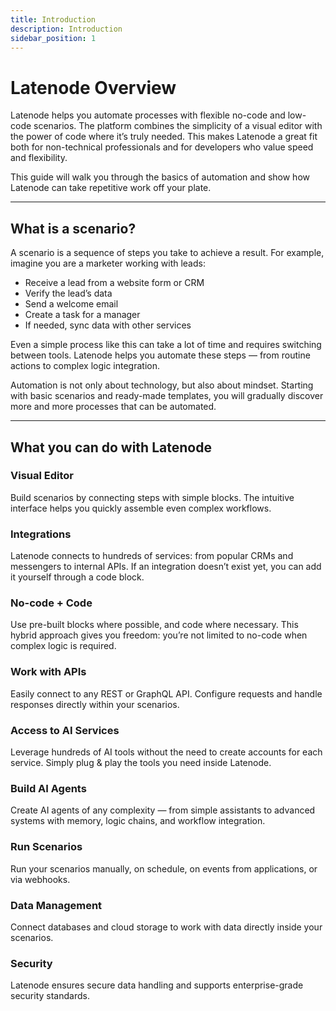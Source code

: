 ```yaml
---
title: Introduction
description: Introduction
sidebar_position: 1
---
```



# Latenode Overview

Latenode helps you automate processes with flexible no-code and low-code scenarios. The platform combines the simplicity of a visual editor with the power of code where it’s truly needed. This makes Latenode a great fit both for non-technical professionals and for developers who value speed and flexibility.

This guide will walk you through the basics of automation and show how Latenode can take repetitive work off your plate.

---

## What is a scenario?

A scenario is a sequence of steps you take to achieve a result. For example, imagine you are a marketer working with leads:

- Receive a lead from a website form or CRM  
- Verify the lead’s data  
- Send a welcome email  
- Create a task for a manager  
- If needed, sync data with other services  

Even a simple process like this can take a lot of time and requires switching between tools. Latenode helps you automate these steps — from routine actions to complex logic integration.

Automation is not only about technology, but also about mindset. Starting with basic scenarios and ready-made templates, you will gradually discover more and more processes that can be automated.

---

## What you can do with Latenode

### Visual Editor
Build scenarios by connecting steps with simple blocks. The intuitive interface helps you quickly assemble even complex workflows.

### Integrations
Latenode connects to hundreds of services: from popular CRMs and messengers to internal APIs. If an integration doesn’t exist yet, you can add it yourself through a code block.

### No-code + Code
Use pre-built blocks where possible, and code where necessary. This hybrid approach gives you freedom: you’re not limited to no-code when complex logic is required.

### Work with APIs
Easily connect to any REST or GraphQL API. Configure requests and handle responses directly within your scenarios.

### Access to AI Services
Leverage hundreds of AI tools without the need to create accounts for each service. Simply plug & play the tools you need inside Latenode.

### Build AI Agents
Create AI agents of any complexity — from simple assistants to advanced systems with memory, logic chains, and workflow integration.

### Run Scenarios
Run your scenarios manually, on schedule, on events from applications, or via webhooks.

### Data Management
Connect databases and cloud storage to work with data directly inside your scenarios.

### Security
Latenode ensures secure data handling and supports enterprise-grade security standards.
